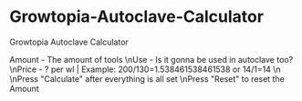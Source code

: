 # Growtopia-Autoclave-Calculator
Growtopia Autoclave Calculator

Amount - The amount of tools
\nUse - Is it gonna be used in autoclave too?
\nPrice - ? per wl | Example: 200/130=1.538461538461538 or 14/1=14
\n
\nPress "Calculate" after everything is all set
\nPress "Reset" to reset the Amount
